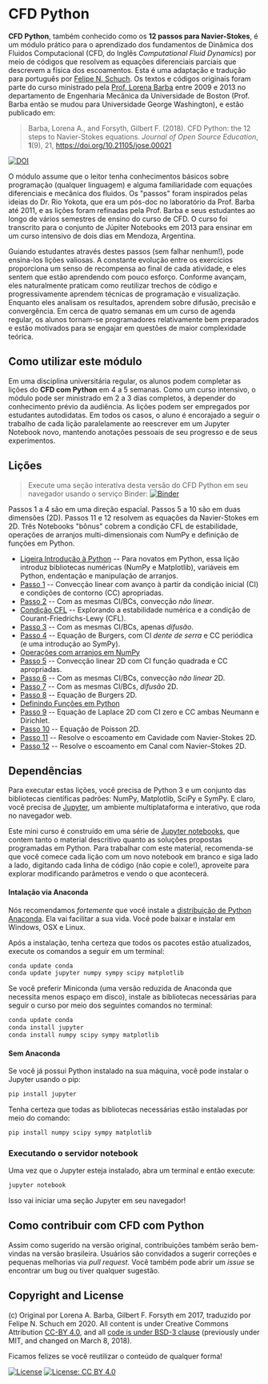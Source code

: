 
# CFD Python

**CFD Python**, também conhecido como os **12 passos para Navier-Stokes**, é um módulo prático para o aprendizado dos fundamentos de Dinâmica dos Fluidos Computacional (CFD, do Inglês *Computational Fluid Dynamics*) por meio de códigos que resolvem as equações diferenciais parciais que descrevem a física dos escoamentos.
Esta é uma adaptação e tradução para português por [Felipe N. Schuch](https://fschuch.github.io/). Os textos e códigos originais foram parte do curso ministrado pela [Prof. Lorena Barba](http://lorenabarba.com) entre 2009 e 2013 no departamento de Engenharia Mecânica da Universidade de Boston (Prof. Barba então se mudou para Universidade George Washington), e estão publicado em:

> Barba, Lorena A., and Forsyth, Gilbert F. (2018). CFD Python: the 12 steps to Navier-Stokes equations. _Journal of Open Source Education_, **1**(9), 21, https://doi.org/10.21105/jose.00021

[![DOI](https://jose.theoj.org/papers/10.21105/jose.00021/status.svg)](https://doi.org/10.21105/jose.00021)

O módulo assume que o leitor tenha conhecimentos básicos sobre programação (qualquer linguagem) e alguma familiaridade com equações diferenciais e mecânica dos fluidos. Os "passos" foram inspirados pelas ideias do Dr. Rio Yokota, que era um pós-doc no laboratório da Prof. Barba até 2011, e as lições foram refinadas pela Prof. Barba e seus estudantes ao longo de vários semestres de ensino do curso de CFD.
O curso foi transcrito para o conjunto de Júpiter Notebooks em 2013 para ensinar em um curso intensivo de dois dias em Mendoza, Argentina.

Guiando estudantes através destes passos (sem falhar nenhum!), pode ensina-los lições valiosas. A constante evolução entre os exercícios proporciona um senso de recompensa ao final de cada atividade, e eles sentem que estão aprendendo com pouco esforço. Conforme avançam, eles naturalmente praticam como reutilizar trechos de código e progressivamente aprendem técnicas de programação e visualização. Enquanto eles analisam os resultados, aprendem sobre difusão, precisão e convergência.
Em cerca de quatro semanas em um curso de agenda regular, os alunos tornam-se programadores relativamente bem preparados e estão motivados para se engajar em questões de maior complexidade teórica.

## Como utilizar este módulo

Em uma disciplina universitária regular, os alunos podem completar as lições do **CFD com Python** em 4 a 5 semanas.
Como um curso intensivo, o módulo pode ser ministrado em 2 a 3 dias completos, à depender do conhecimento prévio da audiência.
As lições podem ser empregados por estudantes autodidatas.
Em todos os casos, o aluno é encorajado a seguir o trabalho de cada lição paralelamente ao reescrever em um Jupyter Notebook novo, mantendo anotações pessoais de seu progresso e de seus experimentos.

Lições
-------

> Execute uma seção interativa desta versão do CFD Python em seu navegador usando o serviço Binder:
[![Binder](https://mybinder.org/badge.svg)](https://mybinder.org/v2/gh/fschuch/CFDPython/master)

Passos 1 a 4 são em uma direção espacial. Passos 5 a 10 são em duas dimensões (2D). Passos 11 e 12 resolvem as equações da Navier-Stokes em 2D. Três Notebooks "bônus" cobrem a condição CFL de estabilidade, operações de arranjos multi-dimensionais com NumPy e definição de funções em Python.

* [Ligeira Introdução à Python](http://nbviewer.jupyter.org/github/fschuch/CFDPython-BR/blob/master/tarefas/00_Ligeira_Intro_Python_.ipynb)
-- Para novatos em Python, essa lição introduz bibliotecas numéricas (NumPy e Matplotlib), variáveis em Python, endentação e manipulação de arranjos.
* [Passo 1](http://nbviewer.jupyter.org/github/fschuch/CFDPython-BR/blob/master/tarefas/01_Passo_1.ipynb)
-- Convecção linear com avanço à partir da condição inicial (CI) e condições de contorno (CC) apropriadas.
* [Passo 2](http://nbviewer.jupyter.org/github/fschuch/CFDPython-BR/blob/master/tarefas/02_Passo_2.ipynb)
-- Com as mesmas CI/BCs, convecção _não linear_.
* [Condição CFL](http://nbviewer.jupyter.org/github/fschuch/CFDPython-BR/blob/master/tarefas/03_Condicao_CFL.ipynb)
-- Explorando a estabilidade numérica e a condição de Courant-Friedrichs-Lewy (CFL).
* [Passo 3](http://nbviewer.jupyter.org/github/fschuch/CFDPython-BR/blob/master/tarefas/04_Passo_3.ipynb)
-- Com as mesmas CI/BCs, apenas _difusão_.
* [Passo 4](http://nbviewer.jupyter.org/github/fschuch/CFDPython-BR/blob/master/tarefas/05_Passo_4.ipynb)
-- Equação de Burgers, com CI _dente de serra_ e CC periódica (e uma introdução ao SymPy).
* [Operações com arranjos em NumPy](http://nbviewer.jupyter.org/github/fschuch/CFDPython-BR/blob/master/tarefas/06_Operacoes_de_arranjos_com_NumPy.ipynb)
* [Passo 5](http://nbviewer.jupyter.org/github/fschuch/CFDPython-BR/blob/master/tarefas/07_Passo_5.ipynb)
-- Convecção linear 2D com CI função quadrada e CC apropriadas.
* [Passo 6](http://nbviewer.jupyter.org/github/fschuch/CFDPython-BR/blob/master/tarefas/08_Passo_6.ipynb)
-- Com as mesmas CI/BCs, convecção _não linear_ 2D.
* [Passo 7](http://nbviewer.jupyter.org/github/fschuch/CFDPython-BR/blob/master/tarefas/09_Passo_7.ipynb)
-- Com as mesmas CI/BCs, _difusão_ 2D.
* [Passo 8](http://nbviewer.jupyter.org/github/fschuch/CFDPython-BR/blob/master/tarefas/10_Passo_8.ipynb)
-- Equação de Burgers 2D.
* [Definindo Funções em Python](http://nbviewer.jupyter.org/github/fschuch/CFDPython-BR/blob/master/tarefas/11_Definindo_Funcoes_em_Python.ipynb)
* [Passo 9](http://nbviewer.jupyter.org/github/fschuch/CFDPython-BR/blob/master/tarefas/12_Passo_9.ipynb)
-- Equação de Laplace 2D com CI zero e CC ambas Neumann e Dirichlet.
* [Passo 10](http://nbviewer.jupyter.org/github/fschuch/CFDPython-BR/blob/master/tarefas/13_Passo_10.ipynb)
-- Equação de Poisson 2D.
* [Passo 11](http://nbviewer.jupyter.org/github/fschuch/CFDPython-BR/blob/master/tarefas/14_Passo_11.ipynb)
-- Resolve o escoamento em Cavidade com Navier-Stokes 2D.
* [Passo 12](http://nbviewer.jupyter.org/github/fschuch/CFDPython-BR/blob/master/tarefas/15_Passo_12.ipynb)
-- Resolve o escoamento em Canal com Navier–Stokes 2D.

## Dependências

Para executar estas lições, você precisa de Python 3 e um conjunto das bibliotecas científicas padrões: NumPy, Matplotlib, SciPy e SymPy. E claro, você precisa de [Jupyter](http://jupyter.org), um ambiente multiplataforma e interativo, que roda no navegador web.

Este mini curso é construído em uma série de [Jupyter notebooks](https://jupyter-notebook.readthedocs.org/en/latest/notebook.html), que contem tanto o material descritivo quanto as soluções propostas programadas em Python. Para trabalhar com este material, recomenda-se que você comece cada lição com um novo notebook em branco e siga lado a lado, digitando cada linha de código (não copie e cole!), aproveite para explorar modificando parâmetros e vendo o que acontecerá.

#### Intalação via Anaconda

Nós recomendamos *fortemente* que você instale a [distribuição de Python Anaconda](http://docs.continuum.io/anaconda/install). Ela vai facilitar a sua vida. Você pode baixar e instalar em Windows, OSX e Linux.

Após a instalação, tenha certeza que todos os pacotes estão atualizados, execute os comandos a seguir em um terminal:

```Bash
conda update conda
conda update jupyter numpy sympy scipy matplotlib
```

Se você preferir Miniconda (uma versão reduzida de Anaconda que necessita menos espaço em disco), instale as bibliotecas necessárias para seguir o curso por meio dos seguintes comandos no terminal:

```Bash
conda update conda
conda install jupyter
conda install numpy scipy sympy matplotlib
```

#### Sem Anaconda

Se você já possui Python instalado na sua máquina, você pode instalar o Jupyter usando o pip:

```Bash
pip install jupyter
```

Tenha certeza que todas as bibliotecas necessárias estão instaladas por meio do comando:

```Bash
pip install numpy scipy sympy matplotlib
```

### Executando o servidor notebook

Uma vez que o Jupyter esteja instalado, abra um terminal e então execute:

```Bash
jupyter notebook
```

Isso vai iniciar uma seção Jupyter em seu navegador!

## Como contribuir com CFD com Python

Assim como sugerido na versão original, contribuições também serão bem-vindas na versão brasileira. Usuários são convidados a sugerir correções e pequenas melhorias via *pull request*. Você também pode abrir um *issue* se encontrar um bug ou tiver qualquer sugestão.

## Copyright and License

(c) Original por Lorena A. Barba, Gilbert F. Forsyth em 2017, traduzido por Felipe N. Schuch em 2020. All content is under Creative Commons Attribution [CC-BY 4.0](https://creativecommons.org/licenses/by/4.0/legalcode.txt), and all [code is under BSD-3 clause](https://github.com/engineersCode/EngComp/blob/master/LICENSE) (previously under MIT, and changed on March 8, 2018).

Ficamos felizes se você reutilizar o conteúdo de qualquer forma!

[![License](https://img.shields.io/badge/License-BSD%203--Clause-blue.svg)](https://opensource.org/licenses/BSD-3-Clause) [![License: CC BY 4.0](https://img.shields.io/badge/License-CC%20BY%204.0-lightgrey.svg)](https://creativecommons.org/licenses/by/4.0/)
